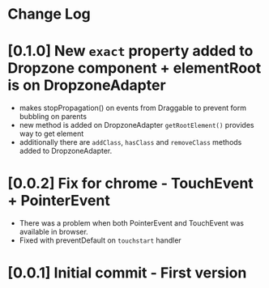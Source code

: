 # Change Log

# [0.1.0] New `exact` property added to Dropzone component + elementRoot is on DropzoneAdapter
- makes stopPropagation() on events from Draggable to prevent form bubbling on parents
- new method is added on DropzoneAdapter `getRootElement()` provides way to get element 
- additionally there are `addClass`, `hasClass` and `removeClass` methods added to DropzoneAdapter.

# [0.0.2] Fix for chrome - TouchEvent + PointerEvent

- There was a problem when both PointerEvent and TouchEvent was available in browser.
- Fixed with preventDefault on `touchstart` handler

# [0.0.1] Initial commit - First version